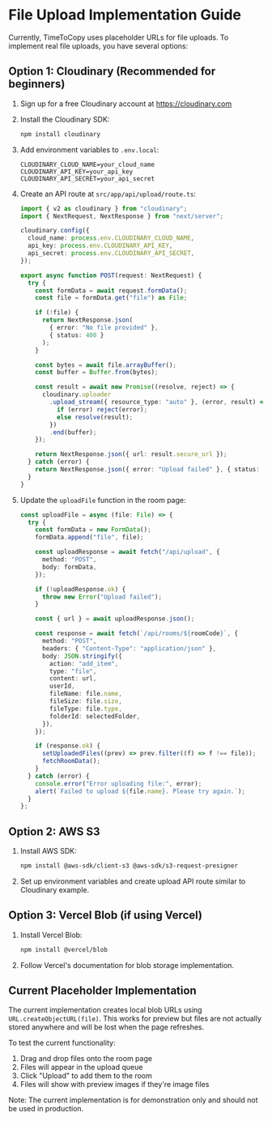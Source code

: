 # File Upload Implementation Guide

Currently, TimeToCopy uses placeholder URLs for file uploads. To implement real file uploads, you have several options:

## Option 1: Cloudinary (Recommended for beginners)

1. Sign up for a free Cloudinary account at https://cloudinary.com
2. Install the Cloudinary SDK:

   ```bash
   npm install cloudinary
   ```

3. Add environment variables to `.env.local`:

   ```
   CLOUDINARY_CLOUD_NAME=your_cloud_name
   CLOUDINARY_API_KEY=your_api_key
   CLOUDINARY_API_SECRET=your_api_secret
   ```

4. Create an API route at `src/app/api/upload/route.ts`:

   ```typescript
   import { v2 as cloudinary } from "cloudinary";
   import { NextRequest, NextResponse } from "next/server";

   cloudinary.config({
     cloud_name: process.env.CLOUDINARY_CLOUD_NAME,
     api_key: process.env.CLOUDINARY_API_KEY,
     api_secret: process.env.CLOUDINARY_API_SECRET,
   });

   export async function POST(request: NextRequest) {
     try {
       const formData = await request.formData();
       const file = formData.get("file") as File;

       if (!file) {
         return NextResponse.json(
           { error: "No file provided" },
           { status: 400 }
         );
       }

       const bytes = await file.arrayBuffer();
       const buffer = Buffer.from(bytes);

       const result = await new Promise((resolve, reject) => {
         cloudinary.uploader
           .upload_stream({ resource_type: "auto" }, (error, result) => {
             if (error) reject(error);
             else resolve(result);
           })
           .end(buffer);
       });

       return NextResponse.json({ url: result.secure_url });
     } catch (error) {
       return NextResponse.json({ error: "Upload failed" }, { status: 500 });
     }
   }
   ```

5. Update the `uploadFile` function in the room page:

   ```typescript
   const uploadFile = async (file: File) => {
     try {
       const formData = new FormData();
       formData.append("file", file);

       const uploadResponse = await fetch("/api/upload", {
         method: "POST",
         body: formData,
       });

       if (!uploadResponse.ok) {
         throw new Error("Upload failed");
       }

       const { url } = await uploadResponse.json();

       const response = await fetch(`/api/rooms/${roomCode}`, {
         method: "POST",
         headers: { "Content-Type": "application/json" },
         body: JSON.stringify({
           action: "add_item",
           type: "file",
           content: url,
           userId,
           fileName: file.name,
           fileSize: file.size,
           fileType: file.type,
           folderId: selectedFolder,
         }),
       });

       if (response.ok) {
         setUploadedFiles((prev) => prev.filter((f) => f !== file));
         fetchRoomData();
       }
     } catch (error) {
       console.error("Error uploading file:", error);
       alert(`Failed to upload ${file.name}. Please try again.`);
     }
   };
   ```

## Option 2: AWS S3

1. Install AWS SDK:

   ```bash
   npm install @aws-sdk/client-s3 @aws-sdk/s3-request-presigner
   ```

2. Set up environment variables and create upload API route similar to Cloudinary example.

## Option 3: Vercel Blob (if using Vercel)

1. Install Vercel Blob:

   ```bash
   npm install @vercel/blob
   ```

2. Follow Vercel's documentation for blob storage implementation.

## Current Placeholder Implementation

The current implementation creates local blob URLs using `URL.createObjectURL(file)`. This works for preview but files are not actually stored anywhere and will be lost when the page refreshes.

To test the current functionality:

1. Drag and drop files onto the room page
2. Files will appear in the upload queue
3. Click "Upload" to add them to the room
4. Files will show with preview images if they're image files

Note: The current implementation is for demonstration only and should not be used in production.
